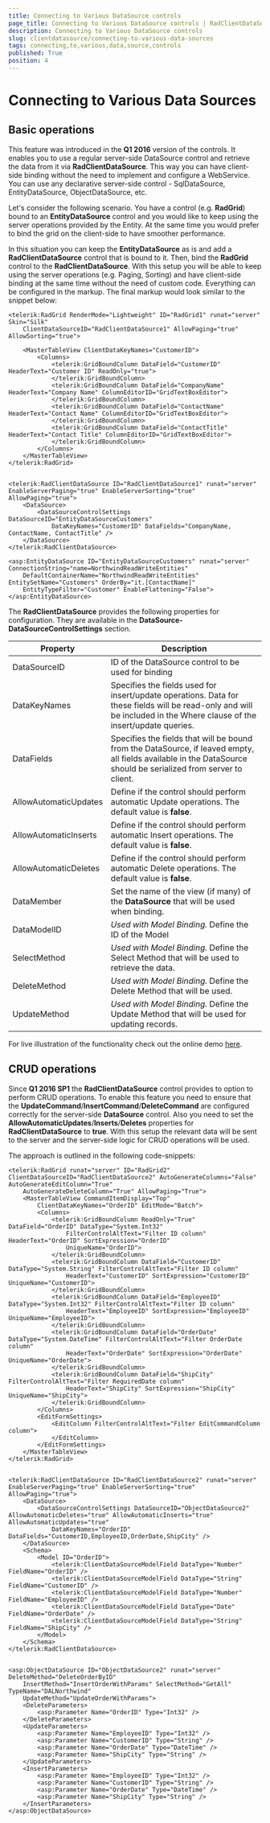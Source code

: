 ```yaml
---
title: Connecting to Various DataSource controls
page_title: Connecting to Various DataSource controls | RadClientDataSource for ASP.NET AJAX Documentation
description: Connecting to Various DataSource controls
slug: clientdatasource/connecting-to-various-data-sources
tags: connecting,to,various,data,source,controls
published: True
position: 4
---
```


# Connecting to Various Data Sources


## Basic operations

This feature was introduced in the **Q1 2016** version of the controls. It enables you to use a regular server-side DataSource control and retrieve the data from it via **RadClientDataSource**. This way you can have client-side binding without the need to implement and configure a WebService. You can use any declarative server-side control - SqlDataSource, EntityDataSource, ObjectDataSource, etc.

Let's consider the following scenario. You have a control (e.g. **RadGrid**) bound to an **EntityDataSource** control and you would like to keep using the server operations provided by the Entity. At the same time you would prefer to bind the grid on the client-side to have smoother performance. 

In this situation you can keep the **EntityDataSource** as is and add a **RadClientDataSource** control that is bound to it. Then, bind the **RadGrid** control to the **RadClientDataSource**. With this setup you will be able to keep using the server operations (e.g. Paging, Sorting) and have client-side binding at the same time without the need of custom code. Everything can be configured in the markup. The final markup would look similar to the snippet below:


````ASP.NET
<telerik:RadGrid RenderMode="Lightweight" ID="RadGrid1" runat="server" Skin="Silk"
    ClientDataSourceID="RadClientDataSource1" AllowPaging="true" AllowSorting="true">

    <MasterTableView ClientDataKeyNames="CustomerID">
        <Columns>
            <telerik:GridBoundColumn DataField="CustomerID" HeaderText="Customer ID" ReadOnly="true">
            </telerik:GridBoundColumn>
            <telerik:GridBoundColumn DataField="CompanyName" HeaderText="Company Name" ColumnEditorID="GridTextBoxEditor">
            </telerik:GridBoundColumn>
            <telerik:GridBoundColumn DataField="ContactName" HeaderText="Contact Name" ColumnEditorID="GridTextBoxEditor">
            </telerik:GridBoundColumn>
            <telerik:GridBoundColumn DataField="ContactTitle" HeaderText="Contact Title" ColumnEditorID="GridTextBoxEditor">
            </telerik:GridBoundColumn>
        </Columns>
    </MasterTableView>
</telerik:RadGrid>


<telerik:RadClientDataSource ID="RadClientDataSource1" runat="server" EnableServerPaging="true" EnableServerSorting="true" AllowPaging="true">
    <DataSource>
        <DataSourceControlSettings DataSourceID="EntityDataSourceCustomers"
            DataKeyNames="CustomerID" DataFields="CompanyName, ContactName, ContactTitle" />
    </DataSource>
</telerik:RadClientDataSource>

<asp:EntityDataSource ID="EntityDataSourceCustomers" runat="server" ConnectionString="name=NorthwindReadWriteEntities"
    DefaultContainerName="NorthwindReadWriteEntities" EntitySetName="Customers" OrderBy="it.[ContactName]"
    EntityTypeFilter="Customer" EnableFlattening="False">
</asp:EntityDataSource>
````

The **RadClientDataSource** provides the following properties for configuration. They are available in the **DataSource-DataSourceControlSettings** section.



| Property | Description |
|---|---|
| DataSourceID | ID of the DataSource control to be used for binding |
| DataKeyNames | Specifies the fields used for insert/update operations. Data for these fields will be read-only and will be included in the Where clause of the insert/update queries. |
| DataFields | Specifies the fields that will be bound from the DataSource, if leaved empty, all fields available in the DataSource should be serialized from server to client. |
| AllowAutomaticUpdates | Define if the control should perform automatic Update operations. The default value is **false**. |
| AllowAutomaticInserts | Define if the control should perform automatic Insert operations. The default value is **false**. |
| AllowAutomaticDeletes | Define if the control should perform automatic Delete operations. The default value is **false**. |
| DataMember | Set the name of the view (if many) of the **DataSource** that will be used when binding. |
| DataModelID | *Used with Model Binding.* Define the ID of the Model |
| SelectMethod | *Used with Model Binding.* Define the Select Method that will be used to retrieve the data. |
| DeleteMethod | *Used with Model Binding.* Define the Delete Method that will be used. |
| UpdateMethod | *Used with Model Binding.* Define the Update Method that will be used for updating records. |


For live illustration of the functionality check out the online demo [here](https://demos.telerik.com/aspnet-ajax/clientdatasource/functionality/binding-to-datasourcecontrols/defaultcs.aspx).



## CRUD operations

Since **Q1 2016 SP1** the **RadClientDataSource** control provides to option to perform CRUD operations. To enable this feature you need to ensure that the **UpdateCommand**/**InsertCommand**/**DeleteCommand** are configured correctly for the server-side **DataSource** control. Also you need to set the **AllowAutomaticUpdates**/**Inserts**/**Deletes** properties for **RadClientDataSource** to **true**. With this setup the relevant data will be sent to the server and the server-side logic for CRUD operations will be used. 

The approach is outlined in the following code-snippets:

````ASP.NET
<telerik:RadGrid runat="server" ID="RadGrid2" ClientDataSourceID="RadClientDataSource2" AutoGenerateColumns="False" AutoGenerateEditColumn="True"
    AutoGenerateDeleteColumn="True" AllowPaging="True">
    <MasterTableView CommandItemDisplay="Top" 
        ClientDataKeyNames="OrderID" EditMode="Batch">
        <Columns>
            <telerik:GridBoundColumn ReadOnly="True" DataField="OrderID" DataType="System.Int32"
                FilterControlAltText="Filter ID column" HeaderText="OrderID" SortExpression="OrderID"
                UniqueName="OrderID">
            </telerik:GridBoundColumn>
            <telerik:GridBoundColumn DataField="CustomerID" DataType="System.String" FilterControlAltText="Filter ID column"
                HeaderText="CustomerID" SortExpression="CustomerID" UniqueName="CustomerID">
            </telerik:GridBoundColumn>
            <telerik:GridBoundColumn DataField="EmployeeID" DataType="System.Int32" FilterControlAltText="Filter ID column"
                HeaderText="EmployeeID" SortExpression="EmployeeID" UniqueName="EmployeeID">
            </telerik:GridBoundColumn>
            <telerik:GridBoundColumn DataField="OrderDate" DataType="System.DateTime" FilterControlAltText="Filter OrderDate column"
                HeaderText="OrderDate" SortExpression="OrderDate" UniqueName="OrderDate">
            </telerik:GridBoundColumn>
            <telerik:GridBoundColumn DataField="ShipCity"  FilterControlAltText="Filter RequiredDate column"
                HeaderText="ShipCity" SortExpression="ShipCity" UniqueName="ShipCity">
            </telerik:GridBoundColumn>
        </Columns>
        <EditFormSettings>
            <EditColumn FilterControlAltText="Filter EditCommandColumn column">
            </EditColumn>
        </EditFormSettings>
    </MasterTableView>
</telerik:RadGrid>


<telerik:RadClientDataSource ID="RadClientDataSource2" runat="server" EnableServerPaging="true" EnableServerSorting="true" AllowPaging="true">
    <DataSource>
        <DataSourceControlSettings DataSourceID="ObjectDataSource2" AllowAutomaticDeletes="true" AllowAutomaticInserts="true" AllowAutomaticUpdates="true"
            DataKeyNames="OrderID" DataFields="CustomerID,EmployeeID,OrderDate,ShipCity" />
    </DataSource>
    <Schema>
        <Model ID="OrderID">
            <telerik:ClientDataSourceModelField DataType="Number" FieldName="OrderID" />
            <telerik:ClientDataSourceModelField DataType="String" FieldName="CustomerID" />
            <telerik:ClientDataSourceModelField DataType="Number" FieldName="EmployeeID" />
            <telerik:ClientDataSourceModelField DataType="Date" FieldName="OrderDate" />
            <telerik:ClientDataSourceModelField DataType="String" FieldName="ShipCity" />
        </Model>
    </Schema>
</telerik:RadClientDataSource>


<asp:ObjectDataSource ID="ObjectDataSource2" runat="server" DeleteMethod="DeleteOrderByID"
    InsertMethod="InsertOrderWithParams" SelectMethod="GetAll" TypeName="DALNorthwind"
    UpdateMethod="UpdateOrderWithParams">
    <DeleteParameters>
        <asp:Parameter Name="OrderID" Type="Int32" />
    </DeleteParameters>
    <UpdateParameters>
        <asp:Parameter Name="EmployeeID" Type="Int32" />
        <asp:Parameter Name="CustomerID" Type="String" />
        <asp:Parameter Name="OrderDate" Type="DateTime" />
        <asp:Parameter Name="ShipCity" Type="String" />
    </UpdateParameters>
    <InsertParameters>
        <asp:Parameter Name="EmployeeID" Type="Int32" />
        <asp:Parameter Name="CustomerID" Type="String" />
        <asp:Parameter Name="OrderDate" Type="DateTime" />
        <asp:Parameter Name="ShipCity" Type="String" />
    </InsertParameters>
</asp:ObjectDataSource>
````



  

